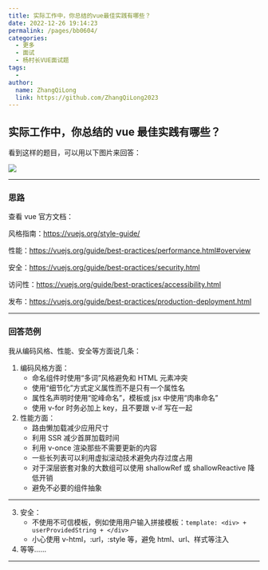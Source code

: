 ```yaml
---
title: 实际工作中，你总结的vue最佳实践有哪些？
date: 2022-12-26 19:14:23
permalink: /pages/bb0604/
categories:
  - 更多
  - 面试
  - 杨村长VUE面试题
tags:
  -
author:
  name: ZhangQiLong
  link: https://github.com/ZhangQiLong2023
---
```


## 实际工作中，你总结的 vue 最佳实践有哪些？

看到这样的题目，可以用以下图片来回答：

<img src="https://tva1.sinaimg.cn/large/e6c9d24ely1h0wk0yuy6sj20dw093dgc.jpg" style="margin: auto;">

---

### 思路

查看 vue 官方文档：

风格指南：https://vuejs.org/style-guide/

性能：https://vuejs.org/guide/best-practices/performance.html#overview

安全：https://vuejs.org/guide/best-practices/security.html

访问性：https://vuejs.org/guide/best-practices/accessibility.html

发布：https://vuejs.org/guide/best-practices/production-deployment.html

---

### 回答范例

我从编码风格、性能、安全等方面说几条：

1. 编码风格方面：
   - 命名组件时使用“多词”风格避免和 HTML 元素冲突
   - 使用“细节化”方式定义属性而不是只有一个属性名
   - 属性名声明时使用“驼峰命名”，模板或 jsx 中使用“肉串命名”
   - 使用 v-for 时务必加上 key，且不要跟 v-if 写在一起
2. 性能方面：
   - 路由懒加载减少应用尺寸
   - 利用 SSR 减少首屏加载时间
   - 利用 v-once 渲染那些不需要更新的内容
   - 一些长列表可以利用虚拟滚动技术避免内存过度占用
   - 对于深层嵌套对象的大数组可以使用 shallowRef 或 shallowReactive 降低开销
   - 避免不必要的组件抽象

---

3. 安全：
   - 不使用不可信模板，例如使用用户输入拼接模板：`template: <div> + userProvidedString + </div>`
   - 小心使用 v-html，:url，:style 等，避免 html、url、样式等注入
4. 等等......

---
